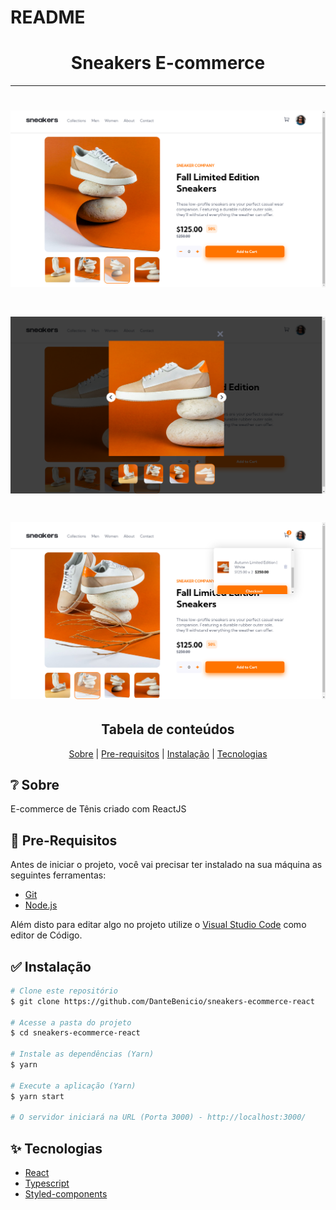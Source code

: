 # README

<h1 align="center">Sneakers E-commerce</h1>

----
<h1><img src="./github/image-1.png"/></h1>
<h1><img src="./github/image-2.png"/></h1>
<h1><img src="./github/image-3.png"/></h1>

<h2 align="center">Tabela de conteúdos</h2>
<p align="center">
  <a href="#-sobre">Sobre</a> |
  <a href="#pre-requisitos">Pre-requisitos</a> |
  <a href="#instalacao">Instalação</a> |
  <a href="#tecnologias">Tecnologias</a>
</p>

## ❔ Sobre
<p>E-commerce de Tênis criado com ReactJS</p>

## 📝 Pre-Requisitos

Antes de iniciar o projeto, você vai precisar ter instalado na sua máquina as seguintes ferramentas:

- [Git](https://git-scm.com)
- [Node.js](https://nodejs.org)

Além disto para editar algo no projeto utilize o [Visual&nbsp;Studio&nbsp;Code](https://code.visualstudio.com/) como editor de Código.

## ✅ Instalação

```bash
# Clone este repositório
$ git clone https://github.com/DanteBenicio/sneakers-ecommerce-react

# Acesse a pasta do projeto
$ cd sneakers-ecommerce-react

# Instale as dependências (Yarn)
$ yarn

# Execute a aplicação (Yarn)
$ yarn start

# O servidor iniciará na URL (Porta 3000) - http://localhost:3000/
```

## ✨ Tecnologias

- [React](https://reactjs.org.com)
- [Typescript](https://typescriptjs.org.com)
- [Styled-components](https://styled-componentsjs.org.com)
